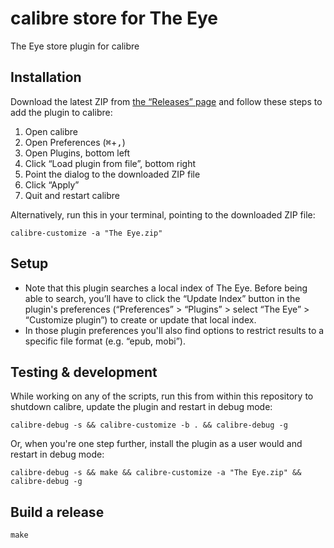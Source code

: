 # calibre store for The Eye

The Eye store plugin for calibre

## Installation

Download the latest ZIP from [the “Releases” page](https://github.com/harmtemolder/calibre-store-the-eye/releases) and follow these steps to add the plugin to calibre:

1. Open calibre
1. Open Preferences (<kbd>⌘</kbd>+<kbd>,</kbd>)
1. Open Plugins, bottom left
1. Click “Load plugin from file”, bottom right
1. Point the dialog to the downloaded ZIP file
1. Click “Apply”
1. Quit and restart calibre

Alternatively, run this in your terminal, pointing to the downloaded ZIP file:

```shell
calibre-customize -a "The Eye.zip"
```

## Setup

* Note that this plugin searches a local index of The Eye. Before being able to search, you’ll have to click the “Update Index” button in the plugin's preferences (“Preferences” > “Plugins” > select “The Eye” > “Customize plugin”) to create or update that local index.
* In those plugin preferences you'll also find options to restrict results to a specific file format (e.g. “epub, mobi”).

## Testing & development

While working on any of the scripts, run this from within this repository to shutdown calibre, update the plugin and restart in debug mode:

```shell
calibre-debug -s && calibre-customize -b . && calibre-debug -g
```

Or, when you're one step further, install the plugin as a user would and restart in debug mode:

```shell
calibre-debug -s && make && calibre-customize -a "The Eye.zip" && calibre-debug -g
```

## Build a release

```shell
make
```
